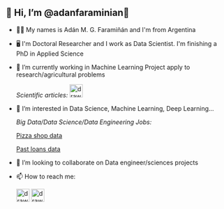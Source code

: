 ## 👋 Hi, I’m @adanfaraminian👋

- 👨‍💻 My names is Adán M. G. Faramiñán and I'm from Argentina 

- 🖥️ I'm Doctoral Researcher and I work as Data Scientist. I'm finishing a PhD in Applied Science

- 🌱 I’m currently working in Machine Learning Project apply to research/agricultural problems

    _Scientific articles:_   [<img src="https://upload.wikimedia.org/wikipedia/commons/5/5e/ResearchGate_icon_SVG.svg" alt="drawing" width="30"/>](https://www.researchgate.net/profile/Adan-Faraminan)


- 👀 I’m interested in Data Science, Machine Learning, Deep Learning... 
  
    _Big Data/Data Science/Data Engineering Jobs:_
    
     [Pizza shop data](https://github.com/adanfaraminian/Pizza_shop_data)
     
     [Past loans data](https://github.com/adanfaraminian/DataScience_challenge)
        

- 💞️ I’m looking to collaborate on Data engineer/sciences projects
- 📫 How to reach me:

    [<img src="https://upload.wikimedia.org/wikipedia/commons/7/7e/Gmail_icon_%282020%29.svg" alt="drawing" width="30"/>](mailto:adan.faraminian@gmail.com)   [<img src="https://cdn-icons-png.flaticon.com/512/174/174857.png" alt="drawing" width="30"/>](https://www.linkedin.com/in/adanfaraminian/)

<!---
adanfaraminian/adanfaraminian is a ✨ special ✨ repository because its `README.md` (this file) appears on your GitHub profile.
You can click the Preview link to take a look at your changes.
--->
